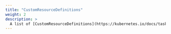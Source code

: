```yaml
---
title: "CustomResourceDefinitions"
weight: 2
description: >
  A list of [CustomResourceDefinitions](https://kubernetes.io/docs/tasks/access-kubernetes-api/custom-resources/custom-resource-definitions/) defined by OLM.
---
```

